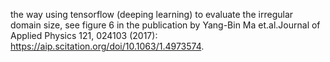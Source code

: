 the way using tensorflow (deeping learning) to evaluate the irregular domain size, see figure 6 in the publication by Yang-Bin Ma et.al.Journal of Applied Physics 121, 024103 (2017): https://aip.scitation.org/doi/10.1063/1.4973574.
